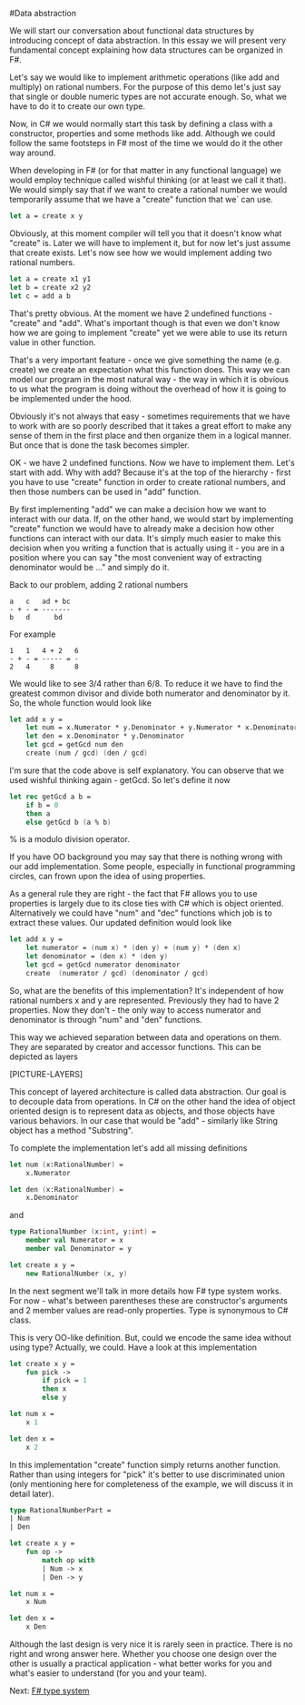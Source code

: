 #Data abstraction

We will start our conversation about functional data structures by introducing concept of data abstraction. In this essay we will present very fundamental concept explaining how data structures can be organized in F#.

Let's say we would like to implement arithmetic operations (like add and multiply) on rational numbers. For the purpose of this demo let's just say that single or double numeric types are not accurate enough. So, what we have to do it to create our own type.

Now, in C# we would normally start this task by defining a class with a constructor, properties and some methods like add. Although we could follow the same footsteps in F# most of the time we would do it the other way around.

When developing in F# (or for that matter in any functional language) we would employ technique called wishful thinking (or at least we call it that). We would simply say that if we want to create a rational number we would temporarily assume that we have a "create" function that we` can use.

```fsharp
let a = create x y
```

Obviously, at this moment compiler will tell you that it doesn't know what "create" is. Later we will have to implement it, but for now let's just assume that create exists. Let's now see how we would implement adding two rational numbers.

```fsharp
let a = create x1 y1
let b = create x2 y2
let c = add a b
```

That's pretty obvious. At the moment we have 2 undefined functions - "create" and "add". What's important though is that even we don't know how we are going to implement "create" yet we were able to use its return value in other function.

That's a very important feature - once we give something the name (e.g. create) we create an expectation what this function does. This way we can model our program in the most natural way - the way in which it is obvious to us what the program is doing without the overhead of how it is going to be implemented under the hood.

Obviously it's not always that easy - sometimes requirements that we have to work with are so poorly described that it takes a great effort to make any sense of them in the first place and then organize them in a logical manner. But once that is done the task becomes simpler.

OK - we have 2 undefined functions. Now we have to implement them. Let's start with add. Why with add? Because it's at the top of the hierarchy - first you have to use "create" function in order to create rational numbers, and then those numbers can be used in "add" function.

By first implementing "add" we can make a decision how we want to interact with our data. If, on the other hand, we would start by implementing "create" function we would have to already make a decision how other functions can interact with our data. It's simply much easier to make this decision when you writing a function that is actually using it - you are in a position where you can say "the most convenient way of extracting denominator would be ..." and simply do it.

Back to our problem, adding 2 rational numbers

    a   c   ad + bc
    - + - = -------
    b   d      bd

For example

    1   1   4 + 2   6
    - + - = ----- = -
    2   4     8     8

We would like to see 3/4 rather than 6/8. To reduce it we have to find the greatest common divisor and divide both numerator and denominator by it. So, the whole function would look like

```fsharp
let add x y =
    let num = x.Numerator * y.Denominator + y.Numerator * x.Denominator
    let den = x.Denominator * y.Denominator
    let gcd = getGcd num den
    create (num / gcd) (den / gcd)
```

I'm sure that the code above is self explanatory. You can observe that we used wishful thinking again - getGcd. So let's define it now

```fsharp
let rec getGcd a b =
    if b = 0
    then a
    else getGcd b (a % b)
```
    
% is a modulo division operator.

If you have OO background you may say that there is nothing wrong with our add implementation. Some people, especially in functional programming circles, can frown upon the idea of using properties.

As a general rule they are right - the fact that F# allows you to use properties is largely due to its close ties with C# which is object oriented. Alternatively we could have "num" and "dec" functions which job is to extract these values. Our updated definition would look like

```fsharp
let add x y =
    let numerator = (num x) * (den y) + (num y) * (den x)
    let denominator = (den x) * (den y)
    let gcd = getGcd numerator denominator
    create  (numerator / gcd) (denominator / gcd)
```
        
So, what are the benefits of this implementation? It's independent of how rational numbers x and y are represented. Previously they had to have 2 properties. Now they don't - the only way to access numerator and denominator is through "num" and "den" functions.

This way we achieved separation between data and operations on them. They are separated by creator and accessor functions. This can be depicted as layers

[PICTURE-LAYERS]

This concept of layered architecture is called data abstraction. Our goal is to decouple data from operations. In C# on the other hand the idea of object oriented design is to represent data as objects, and those objects have various behaviors. In our case that would be "add" - similarly like String object has a method "Substring".

To complete the implementation let's add all missing definitions

```fsharp
let num (x:RationalNumber) =
    x.Numerator

let den (x:RationalNumber) =
    x.Denominator
```
    
and

```fsharp
type RationalNumber (x:int, y:int) =
    member val Numerator = x
    member val Denominator = y

let create x y =
    new RationalNumber (x, y)
```
    
In the next segment we'll talk in more details how F# type system works. For now - what's between parentheses these are constructor's arguments and 2 member values are read-only properties. Type is synonymous to C# class.

This is very OO-like definition. But, could we encode the same idea without using type? Actually, we could. Have a look at this implementation

```fsharp
let create x y =
    fun pick ->
        if pick = 1
        then x
        else y

let num x =
    x 1

let den x =
    x 2
```
    
In this implementation "create" function simply returns another function. Rather than using integers for "pick" it's better to use discriminated union (only mentioning here for completeness of the example, we will discuss it in detail later).

```fsharp
type RationalNumberPart =
| Num
| Den

let create x y =
    fun op ->
        match op with
        | Num -> x
        | Den -> y

let num x =
    x Num

let den x =
    x Den
```

Although the last design is very nice it is rarely seen in practice. There is no right and wrong answer here. Whether you choose one design over the other is usually a practical application - what better works for you and what's easier to understand (for you and your team).

Next: [F# type system](320_fsharp_type_system.md)